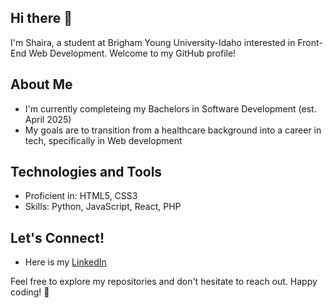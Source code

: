 ## Hi there 👋

I'm Shaira, a student at Brigham Young University-Idaho interested in Front-End Web Development. Welcome to my GitHub profile!

## About Me

- I'm currently completeing my Bachelors in Software Development (est. April 2025)
- My goals are to transition from a healthcare background into a career in tech, specifically in Web development

## Technologies and Tools

- Proficient in: HTML5, CSS3
- Skills: Python, JavaScript, React, PHP

## Let's Connect!

- Here is my [LinkedIn](linkedin.com/in/shaira-silos)

Feel free to explore my repositories and don't hesitate to reach out. Happy coding! 🚀

